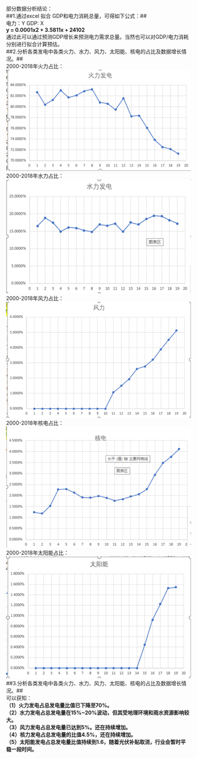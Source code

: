 部分数据分析结论：  
##1.通过excel 拟合 GDP和电力消耗总量，可得如下公式：##   
电力：Y  GDP: X  
 **y = 0.0001x2 + 3.5811x + 24102**  
通过此可以通过预测GDP增长来预测电力需求总量。当然也可以对GDP/电力消耗分别进行拟合计算预估。   
##2.分析各类发电中各类火力、水力、风力、太阳能、核电的占比及数据增长情况。##   
2000-2018年火力占比：  
![2000-2018年火力占比](https://github.com/Gitrege/Nuclear-power-investment-project-resarch/blob/main/images/fire.png)  
2000-2018年水力占比：  
![2000-2018年水力占比](https://github.com/Gitrege/Nuclear-power-investment-project-resarch/blob/main/images/water.png)  
2000-2018年风力占比：  
![2000-2018年风力占比](https://github.com/Gitrege/Nuclear-power-investment-project-resarch/blob/main/images/wind.png)  
2000-2018年核电占比：  
![2000-2018年核电占比](https://github.com/Gitrege/Nuclear-power-investment-project-resarch/blob/main/images/nuclear.png)  
2000-2018年太阳能占比：  
![2000-2018年太阳能占比](https://github.com/Gitrege/Nuclear-power-investment-project-resarch/blob/main/images/solar_energy.png)  
##3.分析各类发电中各类火力、水力、风力、太阳能、核电的占比及数据增长情况。##     
可以获知：  
**（1）火力发电占总发电量比值已下降至70%。  
（2）水力发电占总发电量在15%~20%波动，但其受地理环境和雨水资源影响较大。  
（3）风力发电占总发电量已达到5%。还在持续增加。    
（4）核力发电占总发电量的比值4.5%，还在持续增加。  
（5）太阳能发电占总发电量比值持续到1.6，随着光伏补贴取消，行业会暂时平稳一段时间。**  

